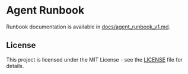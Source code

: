 # Agent Runbook

Runbook documentation is available in [docs/agent_runbook_v1.md](docs/agent_runbook_v1.md).

## License

This project is licensed under the MIT License - see the [LICENSE](LICENSE) file for details.
